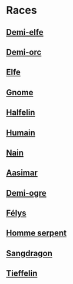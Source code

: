 [][Generic]

# Races

## [Demi-elfe]

## [Demi-orc]

## [Elfe]

## [Gnome]

## [Halfelin]

## [Humain]

## [Nain]

## [Aasimar]

## [Demi-ogre]

## [Félys]

## [Homme serpent]

## [Sangdragon]

## [Tieffelin]

[Demi-elfe]: half-elf_hd.md
[Demi-orc]: half-orc_hd.md
[Elfe]: elf_hd.md
[Gnome]: gnome_hd.md
[Halfelin]: halfling_hd.md
[Humain]: human_hd.md
[Nain]: dwarf_hd.md
[Aasimar]: aasimar_hd.md
[Demi-ogre]: demi-ogre_hd.md
[Félys]: felys_hd.md
[Homme serpent]: homme-serpent_hd.md
[Sangdragon]: dragonborn_hd.md
[Tieffelin]: tiefling_hd.md

[Generic]: #
